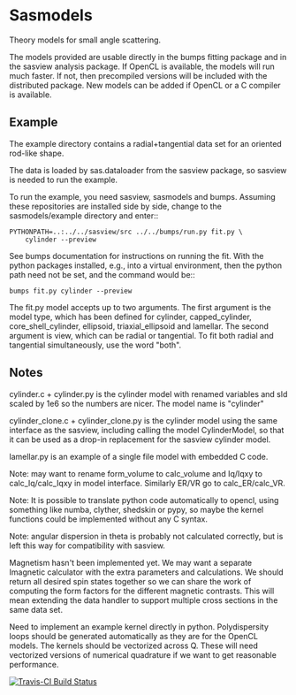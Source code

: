 Sasmodels
=========

Theory models for small angle scattering.

The models provided are usable directly in the bumps fitting package and
in the sasview analysis package.  If OpenCL is available, the models will
run much faster.  If not, then precompiled versions will be included with
the distributed package.  New models can be added if OpenCL or a C compiler
is available.

Example
-------

The example directory contains a radial+tangential data set for an oriented
rod-like shape.

The data is loaded by sas.dataloader from the sasview package, so sasview
is needed to run the example.

To run the example, you need sasview, sasmodels and bumps.  Assuming these
repositories are installed side by side, change to the sasmodels/example
directory and enter::

    PYTHONPATH=..:../../sasview/src ../../bumps/run.py fit.py \
        cylinder --preview

See bumps documentation for instructions on running the fit.  With the
python packages installed, e.g., into a virtual environment, then the
python path need not be set, and the command would be::

    bumps fit.py cylinder --preview

The fit.py model accepts up to two arguments.  The first argument is the
model type, which has been defined for cylinder, capped_cylinder,
core_shell_cylinder, ellipsoid, triaxial_ellipsoid and lamellar.  The
second argument is view, which can be radial or tangential.  To fit
both radial and tangential simultaneously, use the word "both".

Notes
-----

cylinder.c + cylinder.py is the cylinder model with renamed variables and
sld scaled by 1e6 so the numbers are nicer.  The model name is "cylinder"

cylinder_clone.c + cylinder_clone.py is the cylinder model using the
same interface as the sasview, including calling the model CylinderModel,
so that it can be used as a drop-in replacement for the sasview cylinder
model.

lamellar.py is an example of a single file model with embedded C code.

Note: may want to rename form_volume to calc_volume and Iq/Iqxy to
calc_Iq/calc_Iqxy in model interface. Similarly ER/VR go to calc_ER/calc_VR.

Note: It is possible to translate python code automatically to opencl, using
something like numba, clyther, shedskin or pypy, so maybe the kernel functions
could be implemented without any C syntax.

Note: angular dispersion in theta is probably not calculated correctly, but
is left this way for compatibility with sasview.

Magnetism hasn't been implemented yet.  We may want a separate Imagnetic
calculator with the extra parameters and calculations.   We should
return all desired spin states together so we can share the work of
computing the form factors for the different magnetic contrasts.  This
will mean extending the data handler to support multiple cross sections
in the same data set.

Need to implement an example kernel directly in python.  Polydispersity
loops should be generated automatically as they are for the OpenCL models.
The kernels should be vectorized across Q.  These will need vectorized
versions of numerical quadrature if we want to get reasonable performance.

[![Travis-CI Build Status](https://travis-ci.org/SasView/sasmodels.svg?branch=master)](https://travis-ci.org/SasView/sasmodels)
